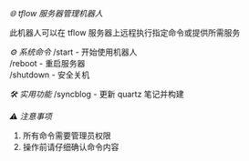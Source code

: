 *🌐 tflow 服务器管理机器人*

此机器人可以在 tflow 服务器上远程执行指定命令或提供所需服务

*⚙️ 系统命令*
/start - 开始使用机器人  
/reboot - 重启服务器  
/shutdown - 安全关机  

*🛠️ 实用功能*
/syncblog - 更新 quartz 笔记并构建

*⚠️ 注意事项*
1. 所有命令需要管理员权限
2. 操作前请仔细确认命令内容